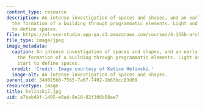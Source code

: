 ```yaml
---
content_type: resource
description: An intense investigation of spaces and shapes, and an early attempt at
  the formation of a building through programmatic elements. Light and materials start
  to define spaces.
file: https://ol-ocw-studio-app-qa.s3.amazonaws.com/courses/4-155b-architectural-design-level-iii-a-student-center-for-mit-fall-2004/a7bab49f1495e8ad9e1682f306b58ae7_helinski7.jpg
file_type: image/jpeg
image_metadata:
  caption: An intense investigation of spaces and shapes, and an early attempt at
    the formation of a building through programmatic elements. Light and materials
    start to define spaces.
  credit: 'Credit: Image courtesy of Katice Helinski.'
  image-alt: An intense investigation of spaces and shapes.
parent_uid: 34d025b0-7565-7a67-7402-1b63bcc83d09
resourcetype: Image
title: helinski7.jpg
uid: a7bab49f-1495-e8ad-9e16-82f306b58ae7
---
```


